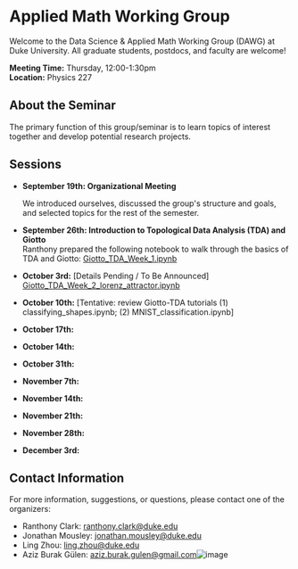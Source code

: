 # Applied Math Working Group

Welcome to the Data Science & Applied Math Working Group (DAWG) at Duke University. All graduate students, postdocs, and faculty are welcome! 

**Meeting Time:** Thursday, 12:00-1:30pm  
**Location:** Physics 227 

## About the Seminar

The primary function of this group/seminar is to learn topics of interest together and develop potential research projects. 

## Sessions

- **September 19th: Organizational Meeting**

  We introduced ourselves, discussed the group's structure and goals, and selected topics for the rest of the semester. 

- **September 26th: Introduction to Topological Data Analysis (TDA) and Giotto**  
  Ranthony prepared the following notebook to walk through the basics of TDA and Giotto:
  [Giotto_TDA_Week_1.ipynb](https://colab.research.google.com/drive/1hWC4Ti4ApV2Hd9o5-aWOjMyRUZlh7imE?usp=sharing)

- **October 3rd:** [Details Pending / To Be Announced]
  [Giotto_TDA_Week_2_lorenz_attractor.ipynb](https://colab.research.google.com/drive/1cq-JWfxScdnuFl37MY2fI3kucBPlKd7N?usp=sharing)

- **October 10th:** [Tentative: review Giotto-TDA tutorials (1) classifying_shapes.ipynb; (2) MNIST_classification.ipynb]

- **October 17th:**
- **October 14th:**
- **October 31th:**
- **November 7th:**
- **November 14th:**
- **November 21th:**
- **November 28th:**
- **December 3rd:**


## Contact Information

For more information, suggestions, or questions, please contact one of the organizers:

- Ranthony Clark: ranthony.clark@duke.edu
- Jonathan Mousley: jonathan.mousley@duke.edu
- Ling Zhou: ling.zhou@duke.edu
- Aziz Burak Gülen: aziz.burak.gulen@gmail.com![image](https://github.com/user-attachments/assets/ead65214-8e5c-408e-bbf0-8ea4581ad501)

